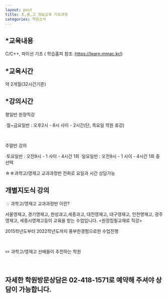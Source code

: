 ```yaml
---
layout: post
title: 초,중,고 정보교육 기초과정
categories: 학원소식
---
```


## *교육내용
C/C++, 파이선 기초 ( 학습홈피 참조 :https://learn.mmac.kr/)

## *교육시간
약 2개월(32시간기준)

## *강의시간

평일반 원장직강

·월~금요일반 : 오후2시 - 8시 사이 - 2시간(단, 목요일 학원 휴강)

​

주말반 강의

·토요일반 : 오전9시 - 1 사이 - 4시간 1회
·일요일반 : 오전9시 - 1 사이 - 4시간 1회 중 선택


☆☆과학고/영재고 교과과정반 전화로 요일과 시간 상담가능

## 개별지도식 강의
​
💡 과학고/영재고 교과과정반 이란?

서울영재고, 경기영재고, 한성과고,세종과고, 대전영재고, 대구영재고, 인천영재고, 광주영재고, 세종시영재고등이 교육을 받는 수업입니다. <원장집필교재로 직강>

2015학년도부터 2022학년도까지 풍부한경험으로한 수업진행

​

✏️ 과학고/영재고 선배들이 추천하는 학원

​

## 자세한 학원방문상담은 02-418-1571로 예약해 주셔야 상담이 가능합니다.